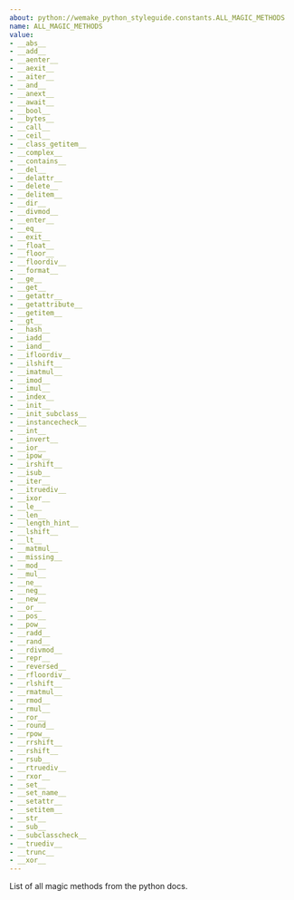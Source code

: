 ```yaml
---
about: python://wemake_python_styleguide.constants.ALL_MAGIC_METHODS
name: ALL_MAGIC_METHODS
value:
- __abs__
- __add__
- __aenter__
- __aexit__
- __aiter__
- __and__
- __anext__
- __await__
- __bool__
- __bytes__
- __call__
- __ceil__
- __class_getitem__
- __complex__
- __contains__
- __del__
- __delattr__
- __delete__
- __delitem__
- __dir__
- __divmod__
- __enter__
- __eq__
- __exit__
- __float__
- __floor__
- __floordiv__
- __format__
- __ge__
- __get__
- __getattr__
- __getattribute__
- __getitem__
- __gt__
- __hash__
- __iadd__
- __iand__
- __ifloordiv__
- __ilshift__
- __imatmul__
- __imod__
- __imul__
- __index__
- __init__
- __init_subclass__
- __instancecheck__
- __int__
- __invert__
- __ior__
- __ipow__
- __irshift__
- __isub__
- __iter__
- __itruediv__
- __ixor__
- __le__
- __len__
- __length_hint__
- __lshift__
- __lt__
- __matmul__
- __missing__
- __mod__
- __mul__
- __ne__
- __neg__
- __new__
- __or__
- __pos__
- __pow__
- __radd__
- __rand__
- __rdivmod__
- __repr__
- __reversed__
- __rfloordiv__
- __rlshift__
- __rmatmul__
- __rmod__
- __rmul__
- __ror__
- __round__
- __rpow__
- __rrshift__
- __rshift__
- __rsub__
- __rtruediv__
- __rxor__
- __set__
- __set_name__
- __setattr__
- __setitem__
- __str__
- __sub__
- __subclasscheck__
- __truediv__
- __trunc__
- __xor__
---
```


List of all magic methods from the python docs.